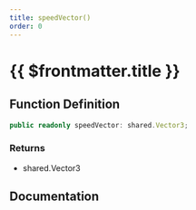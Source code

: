 ```yaml
---
title: speedVector()
order: 0
---
```


# {{ $frontmatter.title }}

## Function Definition

```ts
public readonly speedVector: shared.Vector3;
```

### Returns

* shared.Vector3

## Documentation

<!--@include: ./parts/speedVector.md-->
